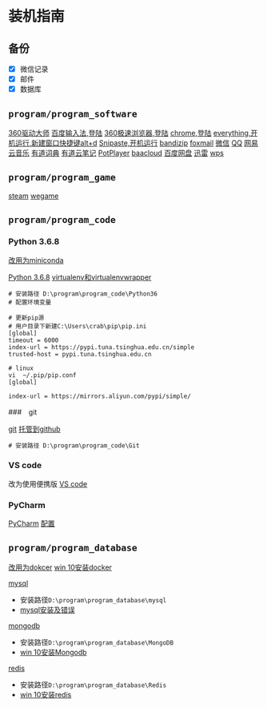# 装机指南

## 备份

- [x] 微信记录
- [x] 邮件
- [x] 数据库

## `program/program_software`

[360驱动大师](http://www.360.cn/qudongdashi/)
[百度输入法,登陆](https://shurufa.baidu.com)
[360极速浏览器,登陆](https://browser.360.cn/ee/)
[chrome,登陆](https://www.google.cn/intl/zh-CN/chrome/)
[everything,开机运行,新建窗口快捷键alt+d](http://www.voidtools.com/downloads/)
[Snipaste,开机运行](https://zh.snipaste.com/index.html)
[bandizip](https://www.bandisoft.com/bandizip/)
[foxmail](https://www.foxmail.com)
[微信](https://pc.weixin.qq.com)
[QQ](https://office.qq.com)
[网易云音乐](https://music.163.com)
[有道词典](http://cidian.youdao.com)
[有道云笔记](http://note.youdao.com)
[PotPlayer](https://daumpotplayer.com/download/)
[baacloud](https://www.baacloud37.com/shiyong.php)
[百度网盘](http://pan.baidu.com/download)
[迅雷](https://www.xunlei.com)
[wps](https://www.wps.cn)

## `program/program_game`

[steam](https://store.steampowered.com)
[wegame](https://www.wegame.com.cn)

## `program/program_code`

### Python 3.6.8

[改用为miniconda](https://docs.conda.io/en/latest/miniconda.html)

[Python 3.6.8](https://www.python.org/downloads/windows/)
[virtualenv和virtualenvwrapper](https://my-skills-book.readthedocs.io/en/latest/Python/Python%E7%9F%A5%E8%AF%86%E7%82%B9/virtualenv%E5%92%8Cvirtualenvwrapper.html)

```shell
# 安装路径 D:\program\program_code\Python36
# 配置环境变量

# 更新pip源
# 用户目录下新建C:\Users\crab\pip\pip.ini
[global]
timeout = 6000
index-url = https://pypi.tuna.tsinghua.edu.cn/simple
trusted-host = pypi.tuna.tsinghua.edu.cn

# linux
vi  ~/.pip/pip.conf
[global]

index-url = https://mirrors.aliyun.com/pypi/simple/
```

###　git

[git](https://git-scm.com/downloads)
[托管到github](https://my-skills-book.readthedocs.io/en/latest/Git/%E6%89%98%E7%AE%A1%E5%88%B0github.html)

```shell
# 安装路径 D:\program\program_code\Git
```

### VS code

改为使用便携版
[VS code](https://code.visualstudio.com/)

### PyCharm

[PyCharm](http://www.jetbrains.com/pycharm/)
[配置](https://github.com/CrabQ/my_skills_book/tree/master/source/pycharm)

## `program/program_database`

[改用为dokcer](https://www.docker.com/products/docker-desktop)
[win 10安装docker](https://my-skills-book.readthedocs.io/en/latest/Docker/Docker%E5%AE%89%E8%A3%85.html#windows-10docker)

[mysql](https://dev.mysql.com/downloads/mysql/)

- 安装路径`D:\program\program_database\mysql`
- [mysql安装及错误](https://my-skills-book.readthedocs.io/en/latest/databases/Mysql/mysql%E5%AE%89%E8%A3%85%E5%8F%8A%E9%94%99%E8%AF%AF.html)

[mongodb](https://www.mongodb.com/download-center/community)

- 安装路径`D:\program\program_database\MongoDB`
- [win 10安装Mongodb](https://my-skills-book.readthedocs.io/en/latest/databases/Mongodb/Mongodb%E5%AE%89%E8%A3%85.html)

[redis](https://github.com/MicrosoftArchive/redis/releases)

- 安装路径`D:\program\program_database\Redis`
- [win 10安装redis](https://my-skills-book.readthedocs.io/en/latest/databases/Redis/Redis%E5%AE%89%E8%A3%85.html)